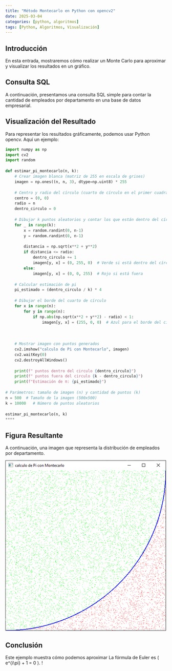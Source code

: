 ```yaml
---
title: "Método Montecarlo en Python con opencv2"
date: 2025-03-04
categories: [python, algoritmos]
tags: [Python, Algoritmos, Visualización]
---
```


## Introducción
En esta entrada, mostraremos cómo realizar un Monte Carlo para aproximar y visualizar los resultados en un gráfico.

## Consulta SQL
A continuación, presentamos una consulta SQL simple para contar la cantidad de empleados por departamento en una base de datos empresarial.

## Visualización del Resultado
Para representar los resultados gráficamente, podemos usar Python opencv. Aquí un ejemplo:

```python
import numpy as np
import cv2
import random

def estimar_pi_montecarlo(n, k):
    # Crear imagen blanca (matriz de 255 en escala de grises)
    imagen = np.ones((n, n, 3), dtype=np.uint8) * 255
    
    # Centro y radio del círculo (cuarto de círculo en el primer cuadrante)
    centro = (0, 0)
    radio = n
    dentro_circulo = 0
    
    # Dibujar k puntos aleatorios y contar los que están dentro del círculo
    for _ in range(k):
        x = random.randint(0, n-1)
        y = random.randint(0, n-1)
        
        distancia = np.sqrt(x**2 + y**2)
        if distancia <= radio:
            dentro_circulo += 1
            imagen[y, x] = (0, 255, 0)  # Verde si está dentro del círculo
        else:
            imagen[y, x] = (0, 0, 255)  # Rojo si está fuera
    
    # Calcular estimación de pi
    pi_estimado = (dentro_circulo / k) * 4
    
    # Dibujar el borde del cuarto de círculo
    for x in range(n):
        for y in range(n):
            if np.abs(np.sqrt(x**2 + y**2) - radio) < 1:
                imagen[y, x] = (255, 0, 0)  # Azul para el borde del círculo
    
    
    
    # Mostrar imagen con puntos generados
    cv2.imshow("calculo de Pi con Montecarlo", imagen)
    cv2.waitKey(0)
    cv2.destroyAllWindows()
    
    print(f" puntos dentro del circulo {dentro_circulo}")
    print(f" puntos fuera del circulo {k - dentro_circulo}")
    print(f"Estimación de π: {pi_estimado}")

# Parámetros: tamaño de imagen (n) y cantidad de puntos (k)
n = 500  # Tamaño de la imagen (500x500)
k = 10000   # Número de puntos aleatorios

estimar_pi_montecarlo(n, k)
****
```

## Figura Resultante
A continuación, una imagen que representa la distribución de empleados por departamento.

![Resultado Gráfico](img/monte_carlo_python_opencv.png)

## Conclusión
Este ejemplo muestra cómo podemos aproximar La fórmula de Euler es \( e^{i\pi} + 1 = 0 \).
!
